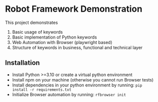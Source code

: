 # Robot Framework Demonstration

This project demonstrates

1. Basic usage of keywords
2. Basic implementation of Python keywords
3. Web Automation with Browser (playwright based)
4. Structure of keywords in business, functional and technical layer

## Installation

- Install Python >=3.10 or create a virtual python environment
- Install npm on your machine (otherwise you cannot run Browser tests)
- Install dependencies in your python environment by running: `pip install -r requirements.txt`
- Initialize Browser automation by running: `rfbrowser init`
